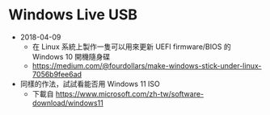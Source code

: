 # Windows Live USB

- 2018-04-09
  - 在 Linux 系統上製作一隻可以用來更新 UEFI firmware/BIOS 的 Windows 10 開機隨身碟
  - https://medium.com/@fourdollars/make-windows-stick-under-linux-7056b9fee6ad
- 同樣的作法，試試看能否用 Windows 11 ISO
  - 下載自 https://www.microsoft.com/zh-tw/software-download/windows11